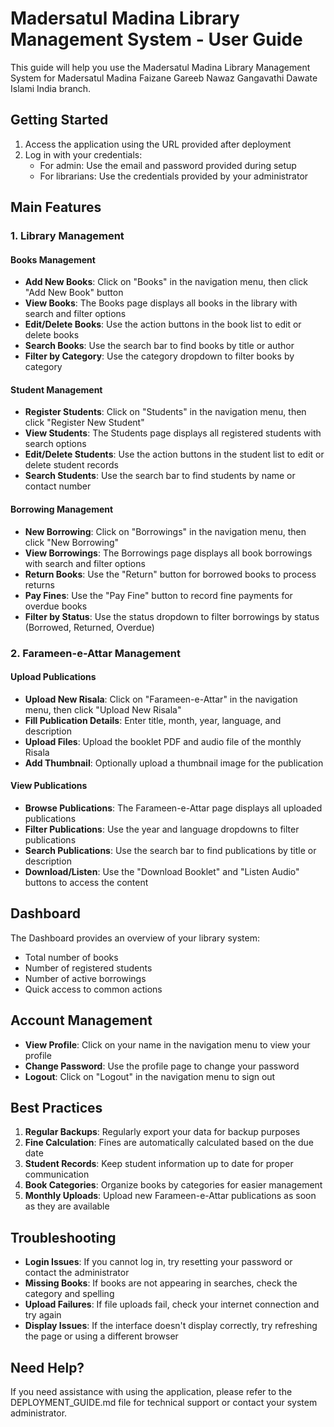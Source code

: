 # Madersatul Madina Library Management System - User Guide

This guide will help you use the Madersatul Madina Library Management System for Madersatul Madina Faizane Gareeb Nawaz Gangavathi Dawate Islami India branch.

## Getting Started

1. Access the application using the URL provided after deployment
2. Log in with your credentials:
   - For admin: Use the email and password provided during setup
   - For librarians: Use the credentials provided by your administrator

## Main Features

### 1. Library Management

#### Books Management
- **Add New Books**: Click on "Books" in the navigation menu, then click "Add New Book" button
- **View Books**: The Books page displays all books in the library with search and filter options
- **Edit/Delete Books**: Use the action buttons in the book list to edit or delete books
- **Search Books**: Use the search bar to find books by title or author
- **Filter by Category**: Use the category dropdown to filter books by category

#### Student Management
- **Register Students**: Click on "Students" in the navigation menu, then click "Register New Student"
- **View Students**: The Students page displays all registered students with search options
- **Edit/Delete Students**: Use the action buttons in the student list to edit or delete student records
- **Search Students**: Use the search bar to find students by name or contact number

#### Borrowing Management
- **New Borrowing**: Click on "Borrowings" in the navigation menu, then click "New Borrowing"
- **View Borrowings**: The Borrowings page displays all book borrowings with search and filter options
- **Return Books**: Use the "Return" button for borrowed books to process returns
- **Pay Fines**: Use the "Pay Fine" button to record fine payments for overdue books
- **Filter by Status**: Use the status dropdown to filter borrowings by status (Borrowed, Returned, Overdue)

### 2. Farameen-e-Attar Management

#### Upload Publications
- **Upload New Risala**: Click on "Farameen-e-Attar" in the navigation menu, then click "Upload New Risala"
- **Fill Publication Details**: Enter title, month, year, language, and description
- **Upload Files**: Upload the booklet PDF and audio file of the monthly Risala
- **Add Thumbnail**: Optionally upload a thumbnail image for the publication

#### View Publications
- **Browse Publications**: The Farameen-e-Attar page displays all uploaded publications
- **Filter Publications**: Use the year and language dropdowns to filter publications
- **Search Publications**: Use the search bar to find publications by title or description
- **Download/Listen**: Use the "Download Booklet" and "Listen Audio" buttons to access the content

## Dashboard

The Dashboard provides an overview of your library system:
- Total number of books
- Number of registered students
- Number of active borrowings
- Quick access to common actions

## Account Management

- **View Profile**: Click on your name in the navigation menu to view your profile
- **Change Password**: Use the profile page to change your password
- **Logout**: Click on "Logout" in the navigation menu to sign out

## Best Practices

1. **Regular Backups**: Regularly export your data for backup purposes
2. **Fine Calculation**: Fines are automatically calculated based on the due date
3. **Student Records**: Keep student information up to date for proper communication
4. **Book Categories**: Organize books by categories for easier management
5. **Monthly Uploads**: Upload new Farameen-e-Attar publications as soon as they are available

## Troubleshooting

- **Login Issues**: If you cannot log in, try resetting your password or contact the administrator
- **Missing Books**: If books are not appearing in searches, check the category and spelling
- **Upload Failures**: If file uploads fail, check your internet connection and try again
- **Display Issues**: If the interface doesn't display correctly, try refreshing the page or using a different browser

## Need Help?

If you need assistance with using the application, please refer to the DEPLOYMENT_GUIDE.md file for technical support or contact your system administrator.
